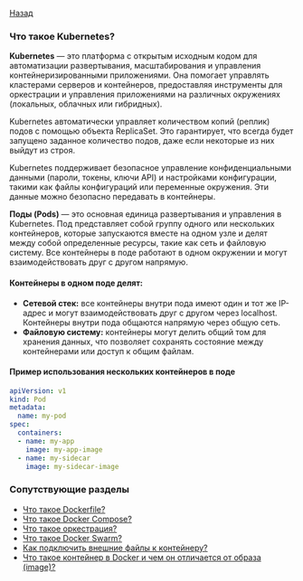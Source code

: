 [Назад](./questions.md)

### Что такое Kubernetes?

**Kubernetes** — это платформа с открытым исходным кодом для автоматизации развертывания, масштабирования и 
управления контейнеризированными приложениями. Она помогает управлять кластерами серверов и контейнеров, 
предоставляя инструменты для оркестрации и управления приложениями на различных окружениях (локальных, 
облачных или гибридных).

Kubernetes автоматически управляет количеством копий (реплик) подов с помощью объекта ReplicaSet. Это 
гарантирует, что всегда будет запущено заданное количество подов, даже если некоторые из них выйдут из строя.

Kubernetes поддерживает безопасное управление конфиденциальными данными (пароли, токены, ключи API) и 
настройками конфигурации, такими как файлы конфигураций или переменные окружения. Эти данные можно безопасно 
передавать в контейнеры.


**Поды (Pods)** — это основная единица развертывания и управления в Kubernetes. Под представляет собой группу 
одного или нескольких контейнеров, которые запускаются вместе на одном узле и делят между собой определенные 
ресурсы, такие как сеть и файловую систему. Все контейнеры в поде работают в одном окружении и могут 
взаимодействовать друг с другом напрямую.

#### Контейнеры в одном поде делят:
- **Сетевой стек:** все контейнеры внутри пода имеют один и тот же IP-адрес и могут взаимодействовать друг с 
другом через localhost. Контейнеры внутри пода общаются напрямую через общую сеть.
- **Файловую систему:** контейнеры могут делить общий том для хранения данных, что позволяет сохранять состояние 
между контейнерами или доступ к общим файлам.

#### Пример использования нескольких контейнеров в поде

```yaml
apiVersion: v1
kind: Pod
metadata:
  name: my-pod
spec:
  containers:
  - name: my-app
    image: my-app-image
  - name: my-sidecar
    image: my-sidecar-image
```

### Сопутствующие разделы

- [Что такое Dockerfile?](./04.1.dockerfile.md)
- [Что такое Docker Compose?](./04.2.docker-compose.md)
- [Что такое оркестрация?](./06.1.scale.md)
- [Что такое Docker Swarm?](./06.3.swarm.md)
- [Как подключить внешние файлы к контейнеру?](./06.2.network.md)
- [Что такое контейнер в Docker и чем он отличается от образа (image)?](./01.1.fundamentals.md)
